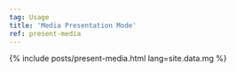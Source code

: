 ```yaml
---
tag: Usage
title: 'Media Presentation Mode'
ref: present-media
---
```


{% include posts/present-media.html lang=site.data.mg %}

